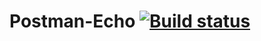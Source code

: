 # Postman-Echo [![Build status](https://ci.appveyor.com/api/projects/status/6j7o1gjikan63l0e?svg=true)](https://ci.appveyor.com/project/Stjushenka/postman-echo)

